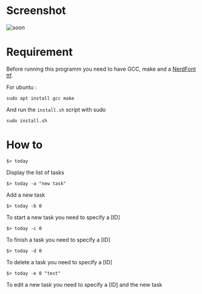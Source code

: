 # Screenshot

![soon](http://url/to/img.png)

# Requirement

Before running this programm you need to have GCC, make and a [NerdFont ttf](https://github.com/ryanoasis/nerd-fonts/blob/master/readme.md).

For ubuntu : 

```
sudo apt install gcc make
```
And run the `install.sh` script with sudo

```
sudo install.sh
```

# How to

```
$> today
```

Display the list of tasks

```
$> today -a "new task" 
```

Add a new task

```
$> today -b 0
```

To start a new task you need to specify a [ID]

```
$> today -c 0
```

To finish a task you need to specify a [ID]

```
$> today -d 0
```

To delete a task you need to specify a [ID]

```
$> today -e 0 "test"
```

To edit a new task you need to specify a [ID] and the new task
